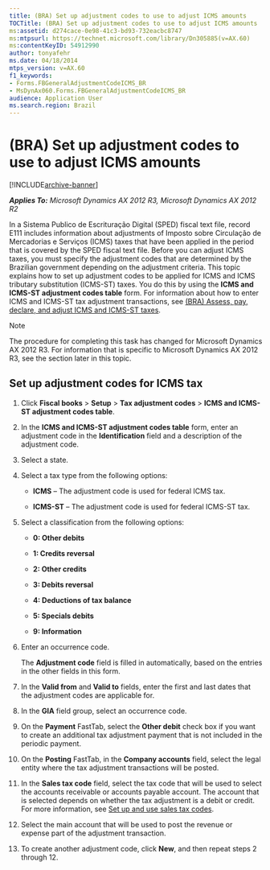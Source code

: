 ```yaml
---
title: (BRA) Set up adjustment codes to use to adjust ICMS amounts
TOCTitle: (BRA) Set up adjustment codes to use to adjust ICMS amounts
ms:assetid: d274cace-0e98-41c3-bd93-732eacbc8747
ms:mtpsurl: https://technet.microsoft.com/library/Dn305885(v=AX.60)
ms:contentKeyID: 54912990
author: tonyafehr
ms.date: 04/18/2014
mtps_version: v=AX.60
f1_keywords:
- Forms.FBGeneralAdjustmentCodeICMS_BR
- MsDynAx060.Forms.FBGeneralAdjustmentCodeICMS_BR
audience: Application User
ms.search.region: Brazil
---
```


# (BRA) Set up adjustment codes to use to adjust ICMS amounts 


[!INCLUDE[archive-banner](includes/archive-banner.md)]


_**Applies To:** Microsoft Dynamics AX 2012 R3, Microsoft Dynamics AX 2012 R2_

In a Sistema Publico de Escrituração Digital (SPED) fiscal text file, record E111 includes information about adjustments of Imposto sobre Circulação de Mercadorias e Serviços (ICMS) taxes that have been applied in the period that is covered by the SPED fiscal text file. Before you can adjust ICMS taxes, you must specify the adjustment codes that are determined by the Brazilian government depending on the adjustment criteria. This topic explains how to set up adjustment codes to be applied for ICMS and ICMS tributary substitution (ICMS-ST) taxes. You do this by using the **ICMS and ICMS-ST adjustment codes table** form. For information about how to enter ICMS and ICMS-ST tax adjustment transactions, see [(BRA) Assess, pay, declare, and adjust ICMS and ICMS-ST taxes](bra-assess-pay-declare-and-adjust-icms-and-icms-st-taxes.md).


> [!NOTE]
> <P>The procedure for completing this task has changed for Microsoft Dynamics AX 2012 R3. For information that is specific to Microsoft Dynamics AX 2012 R3, see the section later in this topic.</P>



## Set up adjustment codes for ICMS tax

1.  Click **Fiscal books** \> **Setup** \> **Tax adjustment codes** \> **ICMS and ICMS-ST adjustment codes table**.

2.  In the **ICMS and ICMS-ST adjustment codes table** form, enter an adjustment code in the **Identification** field and a description of the adjustment code.

3.  Select a state.

4.  Select a tax type from the following options:
    
      - **ICMS** – The adjustment code is used for federal ICMS tax.
    
      - **ICMS-ST** – The adjustment code is used for federal ICMS-ST tax.

5.  Select a classification from the following options:
    
      - **0: Other debits**
    
      - **1: Credits reversal**
    
      - **2: Other credits**
    
      - **3: Debits reversal**
    
      - **4: Deductions of tax balance**
    
      - **5: Specials debits**
    
      - **9: Information**

6.  Enter an occurrence code.
    
    The **Adjustment code** field is filled in automatically, based on the entries in the other fields in this form.

7.  In the **Valid from** and **Valid to** fields, enter the first and last dates that the adjustment codes are applicable for.

8.  In the **GIA** field group, select an occurrence code.

9.  On the **Payment** FastTab, select the **Other debit** check box if you want to create an additional tax adjustment payment that is not included in the periodic payment.

10. On the **Posting** FastTab, in the **Company accounts** field, select the legal entity where the tax adjustment transactions will be posted.

11. In the **Sales tax code** field, select the tax code that will be used to select the accounts receivable or accounts payable account. The account that is selected depends on whether the tax adjustment is a debit or credit. For more information, see [Set up and use sales tax codes](set-up-and-use-sales-tax-codes.md).

12. Select the main account that will be used to post the revenue or expense part of the adjustment transaction.

13. To create another adjustment code, click **New**, and then repeat steps 2 through 12.

  


